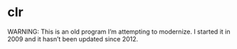 # clr

WARNING: This is an old program I’m attempting to modernize. I started it in
2009 and it hasn’t been updated since 2012.
